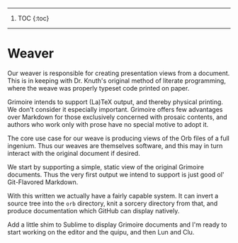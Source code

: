 
------
1. TOC
{:toc}
------

# Weaver

  Our weaver is responsible for creating presentation views from a document.
This is in keeping with Dr. Knuth's original method of literate programming,
where the weave was properly typeset code printed on paper. 


Grimoire intends to support (La)TeX output, and thereby physical printing.
We don't consider it especially important.  Grimoire offers few advantages
over Markdown for those exclusively concerned with prosaic contents, and 
authors who work only with prose have no special motive to adopt it. 


The core use case for our weave is producing views of the Orb files of a 
full ingenium.  Thus our weaves are themselves software, and this may in
turn interact with the original document if desired.


We start by supporting a simple, static view of the original Grimoire
documents.  Thus the very first output we intend to support is just good ol'
Git-Flavored Markdown. 


With this written we actually have a fairly capable system. It can invert a
source tree into the `````orb````` directory, knit a sorcery directory from that,
and produce documentation which GitHub can display natively. 


Add a little shim to Sublime to display Grimoire documents and I'm ready to
start working on the editor and the quipu, and then Lun and Clu. 
